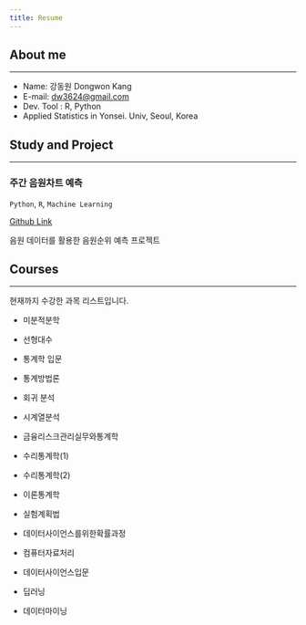 ```yaml
---
title: Resume
---
```


## About me
-------------
* Name: 강동원 Dongwon Kang
* E-mail: dw3624@gmail.com
* Dev. Tool : R, Python
* Applied Statistics in Yonsei. Univ, Seoul, Korea


## Study and Project
-------------

### 주간 음원차트 예측
`Python`, `R`, `Machine Learning`

[Github Link](https://github.com/YooGunWook/1nurse4stat)

음원 데이터를 활용한 음원순위 예측 프로젝트





## Courses
-------------
현재까지 수강한 과목 리스트입니다.

* 미분적분학
* 선형대수

* 통계학 입문
* 통계방법론
* 회귀 분석
* 시계열분석
* 금융리스크관리실무와통계학
* 수리통계학(1)
* 수리통계학(2)
* 이론통계학
* 실험계획법
* 데이터사이언스를위한확률과정

* 컴퓨터자료처리
* 데이터사이언스입문
* 딥러닝
* 데이터마이닝